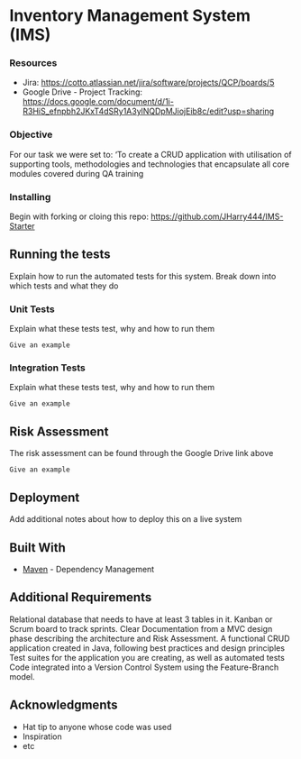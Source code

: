 
# Inventory Management System (IMS)


### Resources
* Jira: https://cotto.atlassian.net/jira/software/projects/QCP/boards/5
* Google Drive - Project Tracking: https://docs.google.com/document/d/1i-R3HiS_efnpbh2JKxT4dSRy1A3ylNQDpMJiojEib8c/edit?usp=sharing

### Objective

For our task we were set to: ‘To create a CRUD application with utilisation of supporting tools, methodologies and technologies that encapsulate all core modules covered during QA training

### Installing

Begin with forking or cloing this repo: https://github.com/JHarry444/IMS-Starter

## Running the tests

Explain how to run the automated tests for this system. Break down into which tests and what they do

### Unit Tests 

Explain what these tests test, why and how to run them

```
Give an example
```

### Integration Tests 
Explain what these tests test, why and how to run them

```
Give an example
```

## Risk Assessment <a name="riskassessment"></a>

The risk assessment can be found through the Google Drive link above

```
Give an example
```

## Deployment

Add additional notes about how to deploy this on a live system

## Built With

* [Maven](https://maven.apache.org/) - Dependency Management

## Additional Requirements
Relational database that needs to have at least 3 tables in it.
Kanban or Scrum board to track sprints.
Clear Documentation from a MVC design phase describing the architecture and Risk Assessment.
A functional CRUD application created in Java, following best practices and design principles
Test suites for the application you are creating, as well as automated tests
Code integrated into a Version Control System using the Feature-Branch model.

## Acknowledgments

* Hat tip to anyone whose code was used
* Inspiration
* etc
